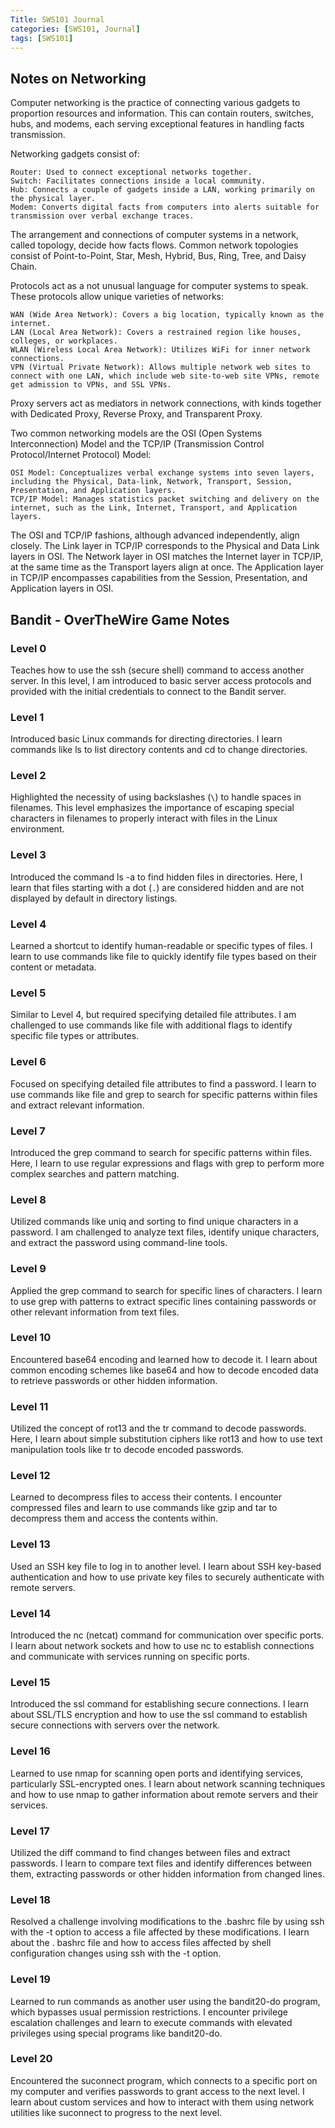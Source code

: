 ```yaml
---
Title: SWS101 Journal
categories: [SWS101, Journal]
tags: [SWS101]
---
```


## Notes on Networking

Computer networking is the practice of connecting various gadgets to proportion resources and information. This can contain routers, switches, hubs, and modems, each serving exceptional features in handling facts transmission.

Networking gadgets consist of:

    Router: Used to connect exceptional networks together.
    Switch: Facilitates connections inside a local community.
    Hub: Connects a couple of gadgets inside a LAN, working primarily on the physical layer.
    Modem: Converts digital facts from computers into alerts suitable for transmission over verbal exchange traces.

The arrangement and connections of computer systems in a network, called topology, decide how facts flows. Common network topologies consist of Point-to-Point, Star, Mesh, Hybrid, Bus, Ring, Tree, and Daisy Chain.

Protocols act as a not unusual language for computer systems to speak. These protocols allow unique varieties of networks:

    WAN (Wide Area Network): Covers a big location, typically known as the internet.
    LAN (Local Area Network): Covers a restrained region like houses, colleges, or workplaces.
    WLAN (Wireless Local Area Network): Utilizes WiFi for inner network connections.
    VPN (Virtual Private Network): Allows multiple network web sites to connect with one LAN, which include web site-to-web site VPNs, remote get admission to VPNs, and SSL VPNs.

Proxy servers act as mediators in network connections, with kinds together with Dedicated Proxy, Reverse Proxy, and Transparent Proxy.

Two common networking models are the OSI (Open Systems Interconnection) Model and the TCP/IP (Transmission Control Protocol/Internet Protocol) Model:

    OSI Model: Conceptualizes verbal exchange systems into seven layers, including the Physical, Data-link, Network, Transport, Session, Presentation, and Application layers.
    TCP/IP Model: Manages statistics packet switching and delivery on the internet, such as the Link, Internet, Transport, and Application layers.

The OSI and TCP/IP fashions, although advanced independently, align closely. The Link layer in TCP/IP corresponds to the Physical and Data Link layers in OSI. The Network layer in OSI matches the Internet layer in TCP/IP, at the same time as the Transport layers align at once. The Application layer in TCP/IP encompasses capabilities from the Session, Presentation, and Application layers in OSI.

## Bandit - OverTheWire Game Notes

### Level 0
Teaches how to use the ssh (secure shell) command to access another server. In this level, I am introduced to basic server access protocols and provided with the initial credentials to connect to the Bandit server.

### Level 1
Introduced basic Linux commands for directing directories. I learn commands like ls to list directory contents and cd to change directories.

### Level 2
Highlighted the necessity of using backslashes (`\`) to handle spaces in filenames. This level emphasizes the importance of escaping special characters in filenames to properly interact with files in the Linux environment.

### Level 3
Introduced the command ls -a to find hidden files in directories. Here, I learn that files starting with a dot (`.`) are considered hidden and are not displayed by default in directory listings.

### Level 4
Learned a shortcut to identify human-readable or specific types of files. I learn to use commands like file to quickly identify file types based on their content or metadata.

### Level 5
Similar to Level 4, but required specifying detailed file attributes. I am challenged to use commands like file with additional flags to identify specific file types or attributes.

### Level 6
Focused on specifying detailed file attributes to find a password. I learn to use commands like file and grep to search for specific patterns within files and extract relevant information.

### Level 7
Introduced the grep command to search for specific patterns within files. Here, I learn to use regular expressions and flags with grep to perform more complex searches and pattern matching.

### Level 8
Utilized commands like uniq and sorting to find unique characters in a password. I am challenged to analyze text files, identify unique characters, and extract the password using command-line tools.

### Level 9
Applied the grep command to search for specific lines of characters. I learn to use grep with patterns to extract specific lines containing passwords or other relevant information from text files.

### Level 10
Encountered base64 encoding and learned how to decode it. I learn about common encoding schemes like base64 and how to decode encoded data to retrieve passwords or other hidden information.

### Level 11
Utilized the concept of rot13 and the tr command to decode passwords. Here, I learn about simple substitution ciphers like rot13 and how to use text manipulation tools like tr to decode encoded passwords.

### Level 12
Learned to decompress files to access their contents. I encounter compressed files and learn to use commands like gzip and tar to decompress them and access the contents within.

### Level 13
Used an SSH key file to log in to another level. I learn about SSH key-based authentication and how to use private key files to securely authenticate with remote servers.

### Level 14
Introduced the nc (netcat) command for communication over specific ports. I learn about network sockets and how to use nc to establish connections and communicate with services running on specific ports.

### Level 15
Introduced the ssl command for establishing secure connections. I learn about SSL/TLS encryption and how to use the ssl command to establish secure connections with servers over the network.

### Level 16
Learned to use nmap for scanning open ports and identifying services, particularly SSL-encrypted ones. I learn about network scanning techniques and how to use nmap to gather information about remote servers and their services.

### Level 17
Utilized the diff command to find changes between files and extract passwords. I learn to compare text files and identify differences between them, extracting passwords or other hidden information from changed lines.

### Level 18
Resolved a challenge involving modifications to the .bashrc file by using ssh with the -t option to access a file affected by these modifications. I learn about the .
bashrc file and how to access files affected by shell configuration changes using ssh with the -t option.

### Level 19
Learned to run commands as another user using the bandit20-do program, which bypasses usual permission restrictions. I encounter privilege escalation challenges and learn to execute commands with elevated privileges using special programs like bandit20-do.

### Level 20
Encountered the suconnect program, which connects to a specific port on my computer and verifies passwords to grant access to the next level. I learn about custom services and how to interact with them using network utilities like suconnect to progress to the next level.



